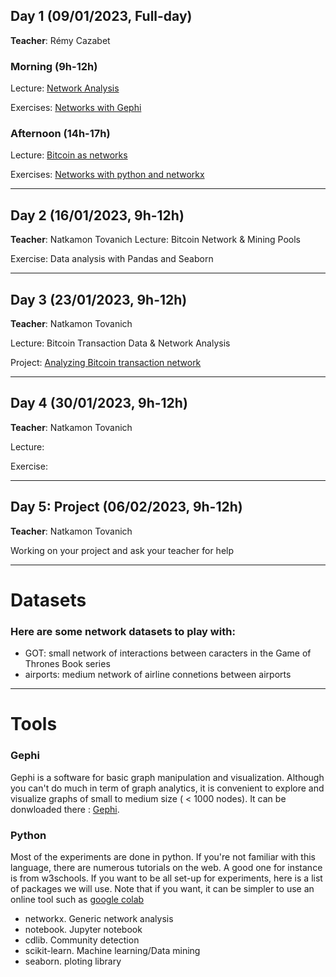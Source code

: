## Day 1 (09/01/2023, Full-day)
**Teacher**: Rémy Cazabet
### Morning (9h-12h)
Lecture: [Network Analysis](http://cazabetremy.fr/Teaching/bitcoinClass/2023/Graphs_aggregatedFTD.pdf)

Exercises: [Networks with Gephi](http://cazabetremy.fr/Teaching/bitcoinClass/2023/CN_Experiments.pdf)

### Afternoon (14h-17h)
Lecture: [Bitcoin as networks](http://cazabetremy.fr/Teaching/bitcoinClass/2023/Bitcoin-Intro-asNetwork.pdf)

Exercises: [Networks with python and networkx](http://cazabetremy.fr/Teaching/bitcoinClass/2023/networkx.pdf)

-------

## Day 2 (16/01/2023, 9h-12h)
**Teacher**: Natkamon Tovanich
Lecture: Bitcoin Network & Mining Pools

Exercise: Data analysis with Pandas and Seaborn

-------

## Day 3 (23/01/2023, 9h-12h)
**Teacher**: Natkamon Tovanich

Lecture: Bitcoin Transaction Data & Network Analysis

Project: [Analyzing Bitcoin transaction network](https://github.com/Yquetzal/Bitcoin-Datathon)

-------

## Day 4 (30/01/2023, 9h-12h)
**Teacher**: Natkamon Tovanich

Lecture:

Exercise:

-------

## Day 5: Project (06/02/2023, 9h-12h)
**Teacher**: Natkamon Tovanich

Working on your project and ask your teacher for help

------
# Datasets
### Here are some network datasets to play with:

* GOT: small network of interactions between caracters in the Game of Thrones Book series
* airports: medium network of airline connetions between airports

 
------
# Tools
### Gephi
Gephi is a software for basic graph manipulation and visualization. Although you can't do much in term of graph analytics, it is convenient to explore and visualize graphs of small to medium size ( < 1000 nodes). 
It can be donwloaded there : [Gephi](http://gephi.org). 

### Python
Most of the experiments are done in python. If you're not familiar with this language, there are numerous tutorials on the web. A good one for instance is from w3schools. If you want to be all set-up for experiments, here is a list of packages we will use. Note that if you want, it can be simpler to use an online tool such as [google colab](https://colab.research.google.com)
* networkx. Generic network analysis
* notebook. Jupyter notebook
* cdlib. Community detection
* scikit-learn. Machine learning/Data mining
* seaborn. ploting library
